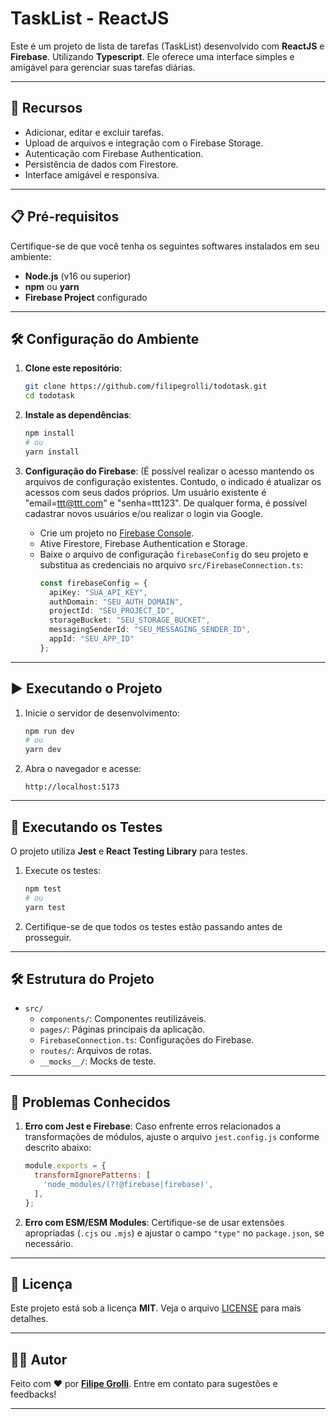 # TaskList - ReactJS

Este é um projeto de lista de tarefas (TaskList) desenvolvido com **ReactJS** e **Firebase**. Utilizando **Typescript**. Ele oferece uma interface simples e amigável para gerenciar suas tarefas diárias.

---

## 🚀 Recursos

- Adicionar, editar e excluir tarefas.
- Upload de arquivos e integração com o Firebase Storage.
- Autenticação com Firebase Authentication.
- Persistência de dados com Firestore.
- Interface amigável e responsiva.

---

## 📋 Pré-requisitos

Certifique-se de que você tenha os seguintes softwares instalados em seu ambiente:

- **Node.js** (v16 ou superior)
- **npm** ou **yarn**
- **Firebase Project** configurado

---

## 🛠️ Configuração do Ambiente

1. **Clone este repositório**:
   ```bash
   git clone https://github.com/filipegrolli/todotask.git
   cd todotask
   ```

2. **Instale as dependências**:
   ```bash
   npm install
   # ou
   yarn install
   ```

3. **Configuração do Firebase**:
   (É possível realizar o acesso mantendo os arquivos de configuração existentes. Contudo, o indicado é atualizar os acessos com seus dados próprios. Um usuário existente é "email=ttt@ttt.com" e "senha=ttt123". De qualquer forma, é possível cadastrar novos usuários e/ou realizar o login via Google.
   - Crie um projeto no [Firebase Console](https://console.firebase.google.com/).
   - Ative Firestore, Firebase Authentication e Storage.
   - Baixe o arquivo de configuração `firebaseConfig` do seu projeto e substitua as credenciais no arquivo `src/FirebaseConnection.ts`:
     ```typescript
     const firebaseConfig = {
       apiKey: "SUA_API_KEY",
       authDomain: "SEU_AUTH_DOMAIN",
       projectId: "SEU_PROJECT_ID",
       storageBucket: "SEU_STORAGE_BUCKET",
       messagingSenderId: "SEU_MESSAGING_SENDER_ID",
       appId: "SEU_APP_ID"
     };
     ```

---

## ▶️ Executando o Projeto

1. Inicie o servidor de desenvolvimento:
   ```bash
   npm run dev
   # ou
   yarn dev
   ```

2. Abra o navegador e acesse:
   ```
   http://localhost:5173
   ```

---

## 🧪 Executando os Testes

O projeto utiliza **Jest** e **React Testing Library** para testes.

1. Execute os testes:
   ```bash
   npm test
   # ou
   yarn test
   ```

2. Certifique-se de que todos os testes estão passando antes de prosseguir.

---

## 🛠️ Estrutura do Projeto

- `src/`
  - `components/`: Componentes reutilizáveis.
  - `pages/`: Páginas principais da aplicação.
  - `FirebaseConnection.ts`: Configurações do Firebase.
  - `routes/`: Arquivos de rotas.
  - `__mocks__/`: Mocks de teste.

---


## 🔧 Problemas Conhecidos

1. **Erro com Jest e Firebase**: Caso enfrente erros relacionados a transformações de módulos, ajuste o arquivo `jest.config.js` conforme descrito abaixo:
   ```javascript
   module.exports = {
     transformIgnorePatterns: [
       'node_modules/(?!@firebase|firebase)',
     ],
   };
   ```

2. **Erro com ESM/ESM Modules**: Certifique-se de usar extensões apropriadas (`.cjs` ou `.mjs`) e ajustar o campo `"type"` no `package.json`, se necessário.

---

## 📄 Licença

Este projeto está sob a licença **MIT**. Veja o arquivo [LICENSE](LICENSE) para mais detalhes.

---

## 🧑‍💻 Autor

Feito com ❤️ por **[Filipe Grolli](https://github.com/seu-usuario)**. Entre em contato para sugestões e feedbacks!

---
